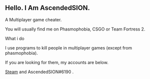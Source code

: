 ## Hello. I Am AscendedSION.





A Multiplayer game cheater.





You will usually find me on Phasmophobia, CSGO or Team Fortress 2.





What i do




I use programs to kill people in multiplayer games (except from phasmophobia).





If you are looking for them, my accounts are below.




[Steam](https://steamcommunity.com/id/AscendedSION/) and AscendedSION#6190 .
